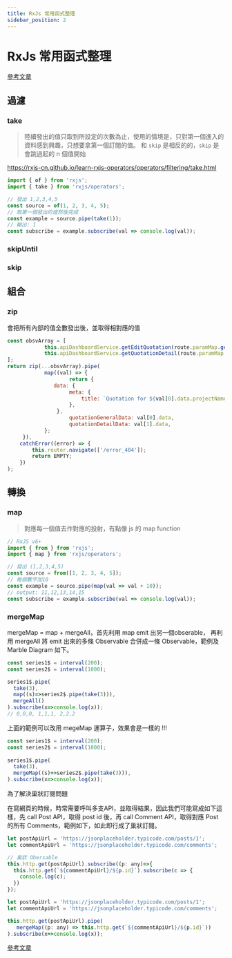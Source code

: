 ```yaml
---
title: RxJs 常用函式整理
sidebar_position: 2
---
```

# RxJs 常用函式整理

[參考文章](https://rxjs-cn.github.io/learn-rxjs-operators/recipes/smartcounter.html)

  ## 過濾

### take

> 陸續發出的值只取到所設定的次數為止，使用的情境是，只對第一個進入的資料感到興趣，只想要拿第一個訂閱的值。
> 和 `skip` 是相反的的，`skip` 是會跳過起的 n 個值開始

https://rxjs-cn.github.io/learn-rxjs-operators/operators/filtering/take.html

```javascript
import { of } from 'rxjs';
import { take } from 'rxjs/operators';

// 發出 1,2,3,4,5
const source = of(1, 2, 3, 4, 5);
// 取第一個發出的值然後完成
const example = source.pipe(take(1));
// 輸出: 1
const subscribe = example.subscribe(val => console.log(val));
```

### skipUntil

### skip 



## 組合

### zip 

會把所有內部的值全數發出後，並取得相對應的值

```javascript
const obsvArray = [
			this.apiDashboardService.getEditQuotation(route.paramMap.get('quotation_id')),
			this.apiDashboardService.getQuotationDetail(route.paramMap.get('quotation_id')),
];
return zip(...obsvArray).pipe(
			map((val) => {
					return {
               data: {
                    meta: {
                        title: `Quotation for ${val[0].data.projectName}`,
                    },
                },
                    quotationGeneralData: val[0].data,
                    quotationDetailData: val[1].data,
            };
     }),
    catchError((error) => {
        this.router.navigate(['/error_404']);
        return EMPTY;
    })
);
```

## 轉換

### map 

> 對應每一個值去作對應的投射，有點像 js 的 map function 

```javascript
// RxJS v6+
import { from } from 'rxjs';
import { map } from 'rxjs/operators';

// 發出 (1,2,3,4,5)
const source = from([1, 2, 3, 4, 5]);
// 每個數字加10
const example = source.pipe(map(val => val + 10));
// output: 11,12,13,14,15
const subscribe = example.subscribe(val => console.log(val));
```

### mergeMap

mergeMap = map + mergeAll，首先利用 map emit 出另一個obserable， 再利用 mergeAll 將 emit 出來的多條 Observable 合併成一條 Observable，範例及 Marble Diagram 如下。

```javascript
const series1$ = interval(200);
const series2$ = interval(1000);

series1$.pipe(
  take(3),
  map((s)=>series2$.pipe(take(3))),
  mergeAll()
).subscribe(x=>console.log(x));
// 0,0,0, 1,1,1, 2,2,2
```

上面的範例可以改用 megeMap 運算子，效果會是一樣的 !!!

```javascript
const series1$ = interval(200);
const series2$ = interval(1000);
    
series1$.pipe(
  take(3),
  mergeMap((s)=>series2$.pipe(take(3))),
).subscribe(x=>console.log(x));
```

為了解決巢狀訂閱問題

在寫網頁的時候，時常需要呼叫多支API，並取得結果，因此我們可能寫成如下這樣，先 call Post API，取得 post id 後，再 call Comment API，取得對應 Post 的所有 Comments，範例如下，如此即行成了巢狀訂閱。

```javascript
let postApiUrl = 'https://jsonplaceholder.typicode.com/posts/1';
let commentApiUrl = 'https://jsonplaceholder.typicode.com/comments';

// 巢狀 Obersable
this.http.get(postApiUrl).subscribe((p: any)=>{
  this.http.get(`${commentApiUrl}/${p.id}`).subscribe(c => {
    console.log(c);
  })
});
```

```javascript
let postApiUrl = 'https://jsonplaceholder.typicode.com/posts/1';
let commentApiUrl = 'https://jsonplaceholder.typicode.com/comments';

this.http.get(postApiUrl).pipe(
   mergeMap((p: any) => this.http.get(`${commentApiUrl}/${p.id}`))
).subscribe(x=>console.log(x));
```

[參考文章](https://medium.com/allen%E7%9A%84%E6%8A%80%E8%A1%93%E7%AD%86%E8%A8%98/rxjs-mergemap-%E7%AD%86%E8%A8%98-b971778cbff4)

### 
